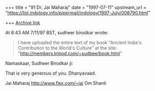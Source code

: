 +++
title = "91 Dr. Jai Maharaj"
date = "1997-07-11"
upstream_url = "https://list.indology.info/pipermail/indology/1997-July/008790.html"

+++
[Archive link](https://list.indology.info/pipermail/indology/1997-July/008790.html)

At 6:43 AM 7/11/97 BST, sudheer birodkar wrote:
> I have uploaded the entire text of my book "Ancient India's 
> Contribution  to the World's Culture" at the site:
> "http://members.tripod.com/~sudbee/book.html"

Namaskaar, Sudheer Birodkar ji:

That is very generous of you.
Dhanyavaad.

Jai Maharaj
http://www.flex.com/~jai
Om Shanti






